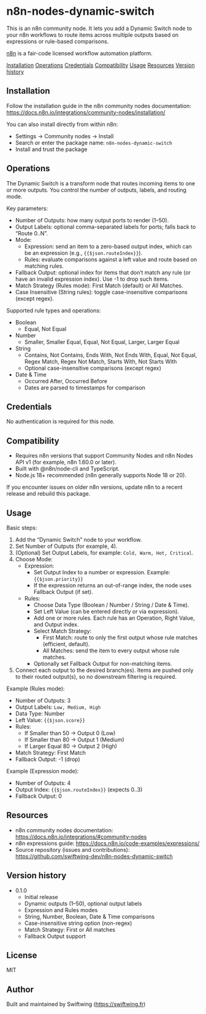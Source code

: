 # n8n-nodes-dynamic-switch  
  
This is an n8n community node. It lets you add a Dynamic Switch node to your n8n workflows to route items across multiple outputs based on expressions or rule-based comparisons.  
  
[n8n](https://n8n.io/) is a fair-code licensed workflow automation platform.  
  
[Installation](#installation)  [Operations](#operations)  [Credentials](#credentials)  [Compatibility](#compatibility)  [Usage](#usage)  [Resources](#resources)  [Version history](#version-history)  
  
## Installation  
  
Follow the installation guide in the n8n community nodes documentation:  
https://docs.n8n.io/integrations/community-nodes/installation/  
  
You can also install directly from within n8n:  
- Settings → Community nodes → Install  
- Search or enter the package name: `n8n-nodes-dynamic-switch`  
- Install and trust the package  
  
## Operations  
  
The Dynamic Switch is a transform node that routes incoming items to one or more outputs. You control the number of outputs, labels, and routing mode.  
  
Key parameters:  
- Number of Outputs: how many output ports to render (1–50).  
- Output Labels: optional comma-separated labels for ports; falls back to “Route 0..N”.  
- Mode:  
  - Expression: send an item to a zero-based output index, which can be an expression (e.g., `{{$json.routeIndex}}`).  
  - Rules: evaluate comparisons against a left value and route based on matching rules.  
- Fallback Output: optional index for items that don’t match any rule (or have an invalid expression index). Use -1 to drop such items.  
- Match Strategy (Rules mode): First Match (default) or All Matches.  
- Case Insensitive (String rules): toggle case-insensitive comparisons (except regex).  
  
Supported rule types and operations:  
  
- Boolean  
  - Equal, Not Equal  
- Number  
  - Smaller, Smaller Equal, Equal, Not Equal, Larger, Larger Equal  
- String  
  - Contains, Not Contains, Ends With, Not Ends With, Equal, Not Equal, Regex Match, Regex Not Match, Starts With, Not Starts With  
  - Optional case-insensitive comparisons (except regex)  
- Date & Time  
  - Occurred After, Occurred Before  
  - Dates are parsed to timestamps for comparison  
  
## Credentials  
  
No authentication is required for this node.  
  
## Compatibility  
  
- Requires n8n versions that support Community Nodes and n8n Nodes API v1 (for example, n8n 1.60.0 or later).  
- Built with @n8n/node-cli and TypeScript.  
- Node.js 18+ recommended (n8n generally supports Node 18 or 20).  
  
If you encounter issues on older n8n versions, update n8n to a recent release and rebuild this package.  
  
## Usage  
  
Basic steps:  
1) Add the “Dynamic Switch” node to your workflow.  
2) Set Number of Outputs (for example, 4).  
3) (Optional) Set Output Labels, for example: `Cold, Warm, Hot, Critical`.  
4) Choose Mode:  
   - Expression:  
     - Set Output Index to a number or expression. Example: `{{$json.priority}}`  
     - If the expression returns an out-of-range index, the node uses Fallback Output (if set).  
   - Rules:  
     - Choose Data Type (Boolean / Number / String / Date & Time).  
     - Set Left Value (can be entered directly or via expression).  
     - Add one or more rules. Each rule has an Operation, Right Value, and Output index.  
     - Select Match Strategy:  
       - First Match: route to only the first output whose rule matches (efficient, default).  
       - All Matches: send the item to every output whose rule matches.  
     - Optionally set Fallback Output for non-matching items.  
5) Connect each output to the desired branch(es). Items are pushed only to their routed output(s), so no downstream filtering is required.  
  
Example (Rules mode):  
- Number of Outputs: 3  
- Output Labels: `Low, Medium, High`  
- Data Type: Number  
- Left Value: `{{$json.score}}`  
- Rules:  
  - If Smaller than 50 → Output 0 (Low)  
  - If Smaller than 80 → Output 1 (Medium)  
  - If Larger Equal 80 → Output 2 (High)  
- Match Strategy: First Match  
- Fallback Output: -1 (drop)  
  
Example (Expression mode):  
- Number of Outputs: 4  
- Output Index: `{{$json.routeIndex}}` (expects 0..3)  
- Fallback Output: 0  
  
## Resources  
  
- n8n community nodes documentation: https://docs.n8n.io/integrations/#community-nodes  
- n8n expressions guide: https://docs.n8n.io/code-examples/expressions/  
- Source repository (issues and contributions): https://github.com/swiftwing-dev/n8n-nodes-dynamic-switch  
  
## Version history  
  
- 0.1.0  
  - Initial release  
  - Dynamic outputs (1–50), optional output labels  
  - Expression and Rules modes  
  - String, Number, Boolean, Date & Time comparisons  
  - Case-insensitive string option (non-regex)  
  - Match Strategy: First or All matches  
  - Fallback Output support

## License  
MIT  

## Author  
Built and maintained by Swiftwing (https://swiftwing.fr)  
